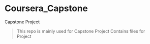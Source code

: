 # Coursera_Capstone
Capstone Project

>This repo is mainly used for Capstone Project
>Contains files for Project
